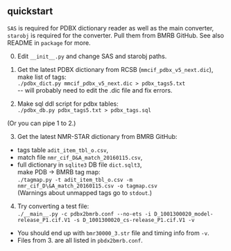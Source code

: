 ## quickstart

`SAS` is required for PDBX dictionary reader as well as the main converter,
`starobj` is required for the converter. Pull them from BMRB GitHub.
See also README in `package` for more.

0. Edit `__init__.py` and change SAS and starobj paths.

1. Get the latest PDBX dictionary from RCSB (`mmcif_pdbx_v5_next.dic`), 
   make list of tags:\
    `./pdbx_dict.py mmcif_pdbx_v5_next.dic > pdbx_tags5.txt`\
-- will probably need to edit the .dic file and fix errors.

2. Make sql ddl script for pdbx tables:\
    `./pdbx_db.py pdbx_tags5.txt > pdbx_tags.sql`

(Or you can pipe 1 to 2.)

3. Get the latest NMR-STAR dictionary from BMRB GitHub:
  - tags table `adit_item_tbl_o.csv`,
  - match file `nmr_cif_D&A_match_20160115.csv`,
  - full dictionary in `sqlite3` DB file `dict.sqlt3`,\
   make PDB -> BMRB tag map:\
    `./tagmap.py -t adit_item_tbl_o.csv -m nmr_cif_D\&A_match_20160115.csv -o tagmap.csv`\
   (Warnings about unmapped tags go to `stdout`.)

4. Try converting a test file:\
    `./__main__.py -c pdbx2bmrb.conf --no-ets -i D_1001300020_model-release_P1.cif.V1 -s D_1001300020_cs-release_P1.cif.V1 -v`
  - You should end up with `bmr30000_3.str` file and timing info from `-v`.
  - Files from 3. are all listed in `pbdx2bmrb.conf`.

